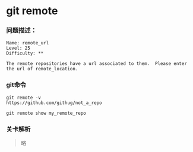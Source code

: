 # git remote

### 问题描述：

```text
Name: remote_url
Level: 25
Difficulty: **

The remote repositories have a url associated to them.  Please enter the url of remote_location.
```

### git命令

```shell
git remote -v
https://github.com/githug/not_a_repo

git remote show my_remote_repo
```

### 关卡解析

> 略